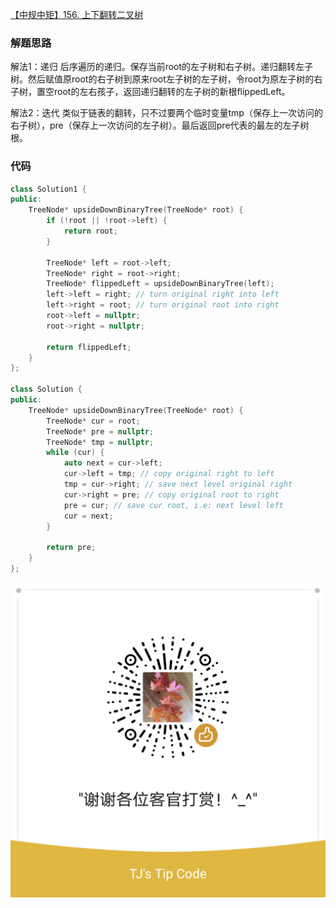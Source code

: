 [【中规中矩】156. 上下翻转二叉树](https://leetcode-cn.com/problems/binary-tree-upside-down/solution/zhong-gui-zhong-ju-156-shang-xia-fan-zhu-fdui/)

### 解题思路
解法1：递归
后序遍历的递归。保存当前root的左子树和右子树。递归翻转左子树。然后赋值原root的右子树到原来root左子树的左子树，令root为原左子树的右子树，置空root的左右孩子，返回递归翻转的左子树的新根flippedLeft。

解法2：迭代
类似于链表的翻转，只不过要两个临时变量tmp（保存上一次访问的右子树），pre（保存上一次访问的左子树）。最后返回pre代表的最左的左子树根。

### 代码

```cpp
class Solution1 {
public:
    TreeNode* upsideDownBinaryTree(TreeNode* root) {
        if (!root || !root->left) {
            return root;
        }

        TreeNode* left = root->left;
        TreeNode* right = root->right;
        TreeNode* flippedLeft = upsideDownBinaryTree(left);
        left->left = right; // turn original right into left
        left->right = root; // turn original root into right
        root->left = nullptr;
        root->right = nullptr;

        return flippedLeft;
    }
};

class Solution {
public:
    TreeNode* upsideDownBinaryTree(TreeNode* root) {
        TreeNode* cur = root;
        TreeNode* pre = nullptr;
        TreeNode* tmp = nullptr;
        while (cur) {
            auto next = cur->left;
            cur->left = tmp; // copy original right to left
            tmp = cur->right; // save next level original right
            cur->right = pre; // copy original root to right
            pre = cur; // save cur root, i.e: next level left
            cur = next;
        }

        return pre;
    }
};
```

![Image](https://github.com/jyj407/leetcode/blob/master/wechat%20reward%20QRCode.png)
